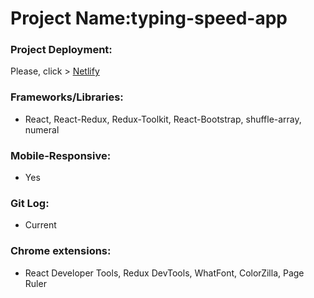 # Project Name:typing-speed-app
### Project Deployment:
Please, click > [Netlify](https://typing-speed-checker-app-barisd.netlify.app)
### Frameworks/Libraries:
- React, React-Redux, Redux-Toolkit, React-Bootstrap, shuffle-array, numeral
### Mobile-Responsive:
- Yes
### Git Log:
- Current
### Chrome extensions:
- React Developer Tools, Redux DevTools, WhatFont, ColorZilla, Page Ruler




